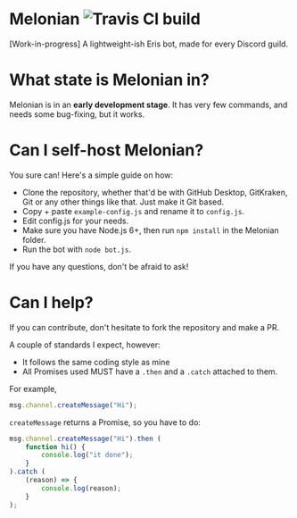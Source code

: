 # Melonian ![Travis CI build](https://travis-ci.org/TheRandomMelon/Melonian.svg?branch=master)
[Work-in-progress] A lightweight-ish Eris bot, made for every Discord guild.

# What state is Melonian in?
Melonian is in an **early development stage**. It has very few commands, and needs some bug-fixing, but it works.

# Can I self-host Melonian?
You sure can! Here's a simple guide on how:

- Clone the repository, whether that'd be with GitHub Desktop, GitKraken, Git or any other things like that. Just make it Git based.
- Copy + paste `example-config.js` and rename it to `config.js`.
- Edit config.js for your needs.
- Make sure you have Node.js 6+, then run `npm install` in the Melonian folder.
- Run the bot with `node bot.js`.

If you have any questions, don't be afraid to ask!

# Can I help?
If you can contribute, don't hesitate to fork the repository and make a PR.

A couple of standards I expect, however:

- It follows the same coding style as mine
- All Promises used MUST have a ``.then`` and a ``.catch`` attached to them.

For example,

```js
msg.channel.createMessage("Hi");
```
``createMessage`` returns a Promise, so you have to do:

```js
msg.channel.createMessage("Hi").then (
	function hi() {
		console.log("it done");
	}
).catch (
	(reason) => {
		console.log(reason);
	}
);
```